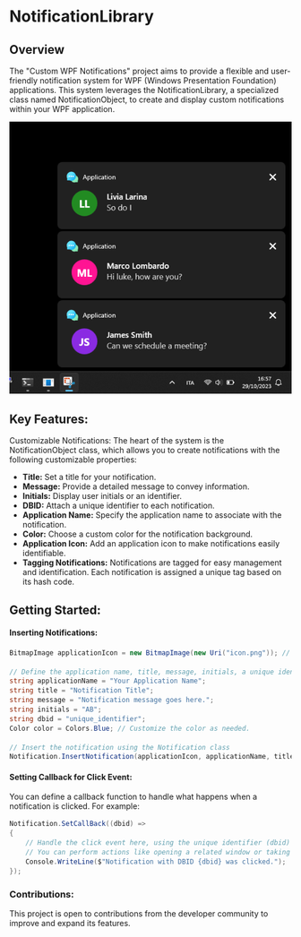 # NotificationLibrary

## Overview
The "Custom WPF Notifications" project aims to provide a flexible and user-friendly notification system for WPF (Windows Presentation Foundation) applications. This system leverages the NotificationLibrary, a specialized class named NotificationObject, to create and display custom notifications within your WPF application.

![Example from demo app](resources/screen.png)

## Key Features:

Customizable Notifications: The heart of the system is the NotificationObject class, which allows you to create notifications with the following customizable properties:

- __Title:__ Set a title for your notification.
- __Message:__ Provide a detailed message to convey information.
- __Initials:__ Display user initials or an identifier.
- __DBID:__ Attach a unique identifier to each notification.
- __Application Name:__ Specify the application name to associate with the notification.
- __Color:__ Choose a custom color for the notification background.
- __Application Icon:__ Add an application icon to make notifications easily identifiable.
- __Tagging Notifications:__ Notifications are tagged for easy management and identification. Each notification is assigned a unique tag based on its hash code.

## Getting Started:
#### Inserting Notifications:
```csharp
BitmapImage applicationIcon = new BitmapImage(new Uri("icon.png")); // Replace "icon.png" with the path to your application's icon image.

// Define the application name, title, message, initials, a unique identifier (dbid), and the background color for the notification.
string applicationName = "Your Application Name";
string title = "Notification Title";
string message = "Notification message goes here.";
string initials = "AB";
string dbid = "unique_identifier";
Color color = Colors.Blue; // Customize the color as needed.

// Insert the notification using the Notification class
Notification.InsertNotification(applicationIcon, applicationName, title, message, initials, dbid, color);
```

#### Setting Callback for Click Event:
You can define a callback function to handle what happens when a notification is clicked. For example:
```csharp
Notification.SetCallBack((dbid) =>
{
    // Handle the click event here, using the unique identifier (dbid) to identify the notification.
    // You can perform actions like opening a related window or taking the user to a specific location in your application.
    Console.WriteLine($"Notification with DBID {dbid} was clicked.");
});
```

### Contributions:
This project is open to contributions from the developer community to improve and expand its features.

